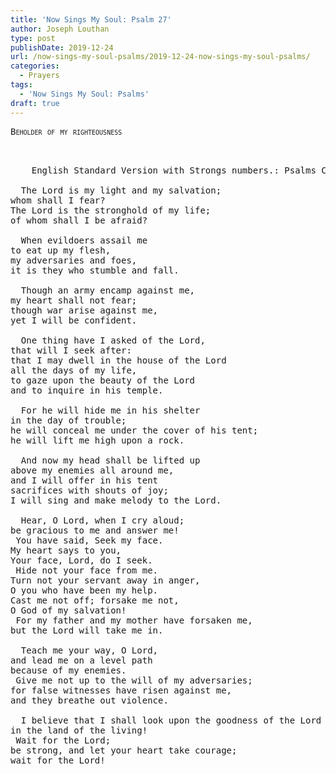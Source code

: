 ```yaml
---
title: 'Now Sings My Soul: Psalm 27'
author: Joseph Louthan
type: post
publishDate: 2019-12-24
url: /now-sings-my-soul-psalms/2019-12-24-now-sings-my-soul-psalms/
categories:
  - Prayers
tags:
  - 'Now Sings My Soul: Psalms'
draft: true
---
```

<pre>
<div style="font-variant: small-caps;">Beholder of my righteousness</div>

</pre>

<pre>
    English Standard Version with Strongs numbers.: Psalms Chapter 27

  The Lord is my light and my salvation;
whom shall I fear?
The Lord is the stronghold of my life;
of whom shall I be afraid?

  When evildoers assail me
to eat up my flesh,
my adversaries and foes,
it is they who stumble and fall.

  Though an army encamp against me,
my heart shall not fear;
though war arise against me,
yet I will be confident.

  One thing have I asked of the Lord,
that will I seek after:
that I may dwell in the house of the Lord
all the days of my life,
to gaze upon the beauty of the Lord
and to inquire in his temple.

  For he will hide me in his shelter
in the day of trouble;
he will conceal me under the cover of his tent;
he will lift me high upon a rock.

  And now my head shall be lifted up
above my enemies all around me,
and I will offer in his tent
sacrifices with shouts of joy;
I will sing and make melody to the Lord.

  Hear, O Lord, when I cry aloud;
be gracious to me and answer me!
 You have said, Seek my face.
My heart says to you,
Your face, Lord, do I seek.
 Hide not your face from me.
Turn not your servant away in anger,
O you who have been my help.
Cast me not off; forsake me not,
O God of my salvation!
 For my father and my mother have forsaken me,
but the Lord will take me in.

  Teach me your way, O Lord,
and lead me on a level path
because of my enemies.
 Give me not up to the will of my adversaries;
for false witnesses have risen against me,
and they breathe out violence.

  I believe that I shall look upon the goodness of the Lord
in the land of the living!
 Wait for the Lord;
be strong, and let your heart take courage;
wait for the Lord!


</pre>

